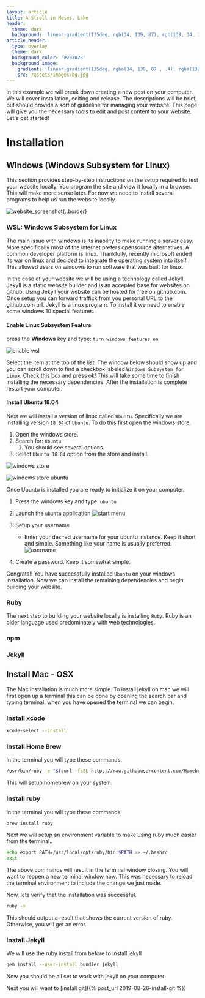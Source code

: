 ```yaml
---
layout: article
title: A Stroll in Moses, Lake
header:
  theme: dark
  background: 'linear-gradient(135deg, rgb(34, 139, 87), rgb(139, 34, 139))'
article_header:
  type: overlay
  theme: dark
  background_color: '#203028'
  background_image:
    gradient: 'linear-gradient(135deg, rgba(34, 139, 87 , .4), rgba(139, 34, 139, .4))'
    src: /assets/images/bg.jpg
---
```


In this example we will break down creating a new post on your computer. We will cover installation, editing and release. The descriptions will be brief, but should provide a sort of guideline for managing your website. This page will give you the necessary tools to edit and post content to your website. Let's get started!

# Installation

## Windows (Windows Subsystem for Linux)

This section provides step-by-step instructions on the setup required to test your website locally. You program the site and view it locally in a browser. This will make more sense later. For now we need to install several programs to help us run the website locally.

![website_screenshot]({{site.url}}/assets/images/website_screenshot.png){:.border}

### WSL: Windows Subsystem for Linux

The main issue with windows is its inability to make running a server easy. More specifically most of the internet prefers opensource alternatives. A common developer platform is linux. Thankfully, recently microsoft ended its war on linux and decided to integrate the operating system into itself. This allowed users on windows to run software that was built for linux.

In the case of your website we will be using a technology called Jekyll. Jekyll is a static website builder and is an accepted base for websites on github. Using Jekyll your website can be hosted for free on github.com. Once setup you can forward traffick from you personal URL to the github.com url. Jekyll is a linux program. To install it we need to enable some windows 10 special features.

#### Enable Linux Subsystem Feature

press the **Windows** key and type: `turn windows features on`

![enable wsl]({{site.url}}/assets/images/windows_subsystem.png)

Select the item at the top of the list. The window below should show up and you can scroll down to find a checkbox labeled `Windows Subsystem for Linux`. Check this box and press ok! This will take some time to finish installing the necessary dependencies. After the installation is complete restart your computer.

#### Install Ubuntu 18.04

Next we will install a version of linux called `Ubuntu`. Specifically we are installing version `18.04` of `Ubuntu`. To do this first open the windows store.

1. Open the windows store.
2. Search for: `Ubuntu`
   1. You should see several options.
3. Select `Ubuntu 18.04` option from the store and install.

![windows store]({{site.url}}/assets/images/windows_store_ubuntu.png)

![windows store ubuntu]({{site.url}}/assets/windows_store_1804.png)

Once Ubuntu is installed you are ready to initialize it on your computer.

1. Press the windows key and type: `ubuntu`
2. Launch the `ubuntu` application
![start menu]({{site.url}}/assets/images/start-menu.png)

3. Setup your username
   * Enter your desired username for your ubuntu instance. Keep it short and simple. Something like your name is usually preferred.
![username]({{site.url}}/assets/images/ubuntuinstall.png)
4. Create a password. Keep it somewhat simple.

Congrats!! You have successfully installed `Ubuntu` on your windows installation. Now we can install the remaining dependencies and begin building your website.

### Ruby

The next step to building your website locally is installing `Ruby`. Ruby is an older language used predominately with web technologies.

### npm

### Jekyll

## Install Mac - OSX

The Mac installation is much more simple. To install jekyll on mac we will first open up a terminal this can be done by opening the search bar and typing terminal. when you have opened the terminal we can begin.

### Install xcode

```bash
xcode-select --install
```

### Install Home Brew

In the terminal you will type these commands:

```bash
/usr/bin/ruby -e "$(curl -fsSL https://raw.githubusercontent.com/Homebrew/install/master/install)"
```

This will setup homebrew on your system.

### Install ruby

In the terminal you will type these commands:

```bash
brew install ruby
```

Next we will setup an environment variable to make using ruby much easier from the terminal..

```bash
echo export PATH=/usr/local/opt/ruby/bin:$PATH >> ~/.bashrc
exit
```

The above commands will result in the terminal window closing. You will want to reopen a new terminal window now. This was necessary to reload the terminal environment to include the change we just made.

Now, lets verify that the installation was successful.

```bash
ruby -v
```

This should output a result that shows the current version of ruby. Otherwise, you will get an error.

### Install Jekyll

We will use the ruby install from before to install jekyll

```bash
gem install --user-install bundler jekyll
```

Now you should be all set to work with jekyll on your computer.

Next you will want to [install git]({% post_url 2019-08-26-install-git %})

<!--more-->
